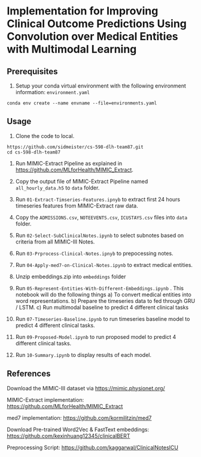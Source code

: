 # Implementation for Improving Clinical Outcome Predictions Using Convolution over Medical Entities with Multimodal Learning

## Prerequisites
1. Setup your conda virtual environment with the following environment information: `environment.yaml`

`conda env create --name envname --file=environments.yaml`


## Usage

1. Clone the code to local.   
```
https://github.com/sidmeister/cs-598-dlh-team87.git
cd cs-598-dlh-team87
```
1. Run MIMIC-Extract Pipeline as explained in https://github.com/MLforHealth/MIMIC_Extract.   

1. Copy the output file of MIMIC-Extract Pipeline named `all_hourly_data.h5` to `data` folder.

1. Run `01-Extract-Timseries-Features.ipnyb` to extract first 24 hours timeseries features from MIMIC-Extract raw data.

1. Copy the `ADMISSIONS.csv`, `NOTEEVENTS.csv`, `ICUSTAYS.csv` files into `data` folder.

1. Run `02-Select-SubClinicalNotes.ipynb` to select subnotes based on criteria from all MIMIC-III Notes.

1. Run `03-Prprocess-Clinical-Notes.ipnyb` to prepocessing notes.

1. Run `04-Apply-med7-on-Clinical-Notes.ipynb` to extract medical entities. 

1. Unzip embeddings.zip into `embeddings` folder 

1. Run `05-Represent-Entities-With-Different-Embeddings.ipynb` . This notebook will do the following things
    a) To convert medical entities into word representations.
    b) Prepare the timeseries data to fed through GRU / LSTM.
    c) Run multimodal baseline to predict 4 different clinical tasks

1. Run `07-Timeseries-Baseline.ipynb` to run timeseries baseline model to predict 4 different clinical tasks.

1. Run `09-Proposed-Model.ipynb` to run proposed model to predict 4 different clinical tasks.

1. Run `10-Summary.ipynb` to display results of each model.

## References

Download the MIMIC-III dataset via https://mimic.physionet.org/

MIMIC-Extract implementation: https://github.com/MLforHealth/MIMIC_Extract

med7 implementation: https://github.com/kormilitzin/med7

Download Pre-trained Word2Vec & FastText embeddings: https://github.com/kexinhuang12345/clinicalBERT

Preprocessing Script: https://github.com/kaggarwal/ClinicalNotesICU

